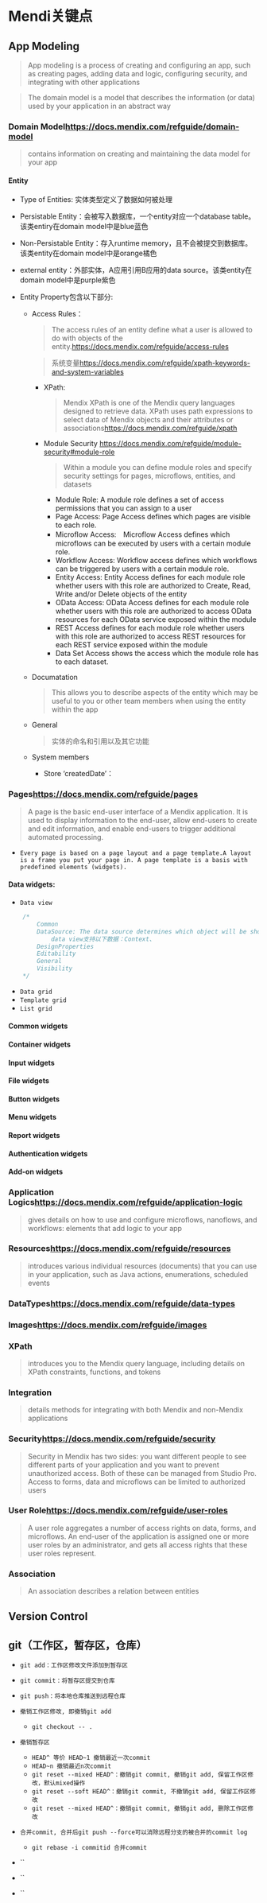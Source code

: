 # Mendi关键点
## App Modeling

> App modeling is a process of creating and configuring an app, such as creating pages, adding data and logic, configuring security, and integrating with other applications

> The domain model is a model that describes the information (or data) used by your application in an abstract way
### Domain Model<https://docs.mendix.com/refguide/domain-model>
> contains information on creating and maintaining the data model for your app
#### Entity
- Type of Entities: 实体类型定义了数据如何被处理
- Persistable Entity：会被写入数据库，一个entity对应一个database table。该类entiry在domain model中是blue蓝色
- Non-Persistable Entity：存入runtime memory，且不会被提交到数据库。该类entity在domain model中是orange橘色
- external entity：外部实体，A应用引用B应用的data source。该类entity在domain model中是purple紫色
- Entity Property包含以下部分:

    - Access Rules：
        > The access rules of an entity define what a user is allowed to do with objects of the entity.<https://docs.mendix.com/refguide/access-rules>

        > 系统变量<https://docs.mendix.com/refguide/xpath-keywords-and-system-variables>
        
        - XPath:
            > Mendix XPath is one of the Mendix query languages designed to retrieve data. XPath uses path expressions to select data of Mendix objects and their attributes or associations<https://docs.mendix.com/refguide/xpath>
        - Module Security <https://docs.mendix.com/refguide/module-security#module-role>
            > Within a module you can define module roles and specify security settings for pages, microflows, entities, and datasets

            - Module Role: A module role defines a set of access permissions that you can assign to a user
            - Page Access: Page Access defines which pages are visible to each role.
            - Microflow Access:　Microflow Access defines which microflows can be executed by users with a certain module role. 
            - Workflow Access: Workflow access defines which workflows can be triggered by users with a certain module role.
            - Entity Access: Entity Access defines for each module role whether users with this role are authorized to Create, Read, Write and/or Delete objects of the entity
            - OData Access: OData Access defines for each module role whether users with this role are authorized to access OData resources for each OData service exposed within the module
            - REST Access defines for each module role whether users with this role are authorized to access REST resources for each REST service exposed within the module
            - Data Set Access shows the access which the module role has to each dataset.


    - Documatation
        > This allows you to describe aspects of the entity which may be useful to you or other team members when using the entity within the app

    - General
        > 实体的命名和引用以及其它功能

    - System members
        - Store ‘createdDate’：

### Pages<https://docs.mendix.com/refguide/pages>
> A page is the basic end-user interface of a Mendix application. It is used to display information to the end-user, allow end-users to create and edit information, and enable end-users to trigger additional automated processing.
- `Every page is based on a page layout and a page template.A layout is a frame you put your page in. A page template is a basis with predefined elements (widgets).`
#### Data widgets:
- `Data view`
```js
    /*
        Common
        DataSource: The data source determines which object will be shown in the data view
            data view支持以下数据：Context、
        DesignProperties
        Editability
        General
        Visibility
    */
```
- `Data grid`
- `Template grid`
- `List grid`
#### Common widgets
#### Container widgets
#### Input widgets
#### File widgets
#### Button widgets
#### Menu widgets
#### Report widgets
#### Authentication widgets
#### Add-on widgets
### Application Logics<https://docs.mendix.com/refguide/application-logic>
>  gives details on how to use and configure microflows, nanoflows, and workflows: elements that add logic to your app
### Resources<https://docs.mendix.com/refguide/resources>
> introduces various individual resources (documents) that you can use in your application, such as Java actions, enumerations, scheduled events
### DataTypes<https://docs.mendix.com/refguide/data-types>
> 
### Images<https://docs.mendix.com/refguide/images>
### XPath
>  introduces you to the Mendix query language, including details on XPath constraints, functions, and tokens
### Integration
> details methods for integrating with both Mendix and non-Mendix applications
### Security<https://docs.mendix.com/refguide/security>
> Security in Mendix has two sides: you want different people to see different parts of your application and you want to prevent unauthorized access. Both of these can be managed from Studio Pro. Access to forms, data and microflows can be limited to authorized users
### User Role<https://docs.mendix.com/refguide/user-roles>
> A user role aggregates a number of access rights on data, forms, and microflows. An end-user of the application is assigned one or more user roles by an administrator, and gets all access rights that these user roles represent.
### Association
> An association describes a relation between entities
## Version Control 
## git（工作区，暂存区，仓库）
- `git add：工作区修改文件添加到暂存区`
- `git commit：将暂存区提交到仓库`
- `git push：将本地仓库推送到远程仓库`

- `撤销工作区修改, 即撤销git add`
    - `git checkout -- .`
- `撤销暂存区`
    - `HEAD^ 等价 HEAD~1 撤销最近一次commit`
    - `HEAD~n 撤销最近n次commit`
    - `git reset --mixed HEAD^：撤销git commit, 撤销git add, 保留工作区修改，默认mixed操作`
    - `git reset --soft HEAD^：撤销git commit, 不撤销git add, 保留工作区修改`
    - `git reset --mixed HEAD^：撤销git commit, 撤销git add, 删除工作区修改`
- `合并commit, 合并后git push --force可以消除远程分支的被合并的commit log`
    - `git rebase -i commitid 合并commit`
- ``
- ``
- ``
